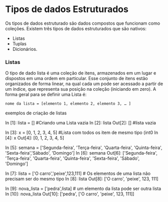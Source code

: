 # Tipos de dados Estruturados

Os tipos de dados estruturado são dados compostos que funcionam como coleções. Existem três tipos de dados estruturados que são nativos: 
+ Listas
+ Tuplas 
+ Dicionários.  

### Listas
O tipo de dado lista é uma coleção de itens, armazenados em um lugar e dispostos em uma ordem em particular. Esse conjunto de itens estão organizados de forma linear, na qual cada um pode ser acessado a partir de um índice, que representa sua posição na coleção (iniciando em zero).
A forma geral para se definir uma Lista é:
```
nome da lista = [elemento 1, elemento 2, elemento 3, … ]
```
exemplos de criação de listas

In [1]: lista = []   #Criando uma Lista vazia
In [2]: lista
Out[2]: []   #lista vazia

In [3]: x = [0, 1, 2, 3, 4, 5]  #Lista com todos os item de mesmo tipo (int0
In [4]: x
Out[4]: [0, 1, 2, 3, 4, 5]

In [5]: semana = ['Segunda-feira', 'Terça-feira', 'Quarta-feira', 'Quinta-feira', 'Sexta-feira','Sábado', 'Domingo']
In [6]: semana
Out[6]: 
['Segunda-feira',
 'Terça-feira',
 'Quarta-feira',
 'Quinta-feira',
 'Sexta-feira',
 'Sábado',
 'Domingo']
 
 In [7]: lista = ['O carro','peixe',123,111]        # Os elementos de uma lista não precisam ser do mesmo tipo
In [8]: lista
Out[8]: ['O carro', 'peixe', 123, 111]

In [9]: nova_lista = ['pedra',lista] # um elemento da lista pode ser outra lista
In [10]: nova_lista
Out[10]: ['pedra', ['O carro', 'peixe', 123, 111]]   
